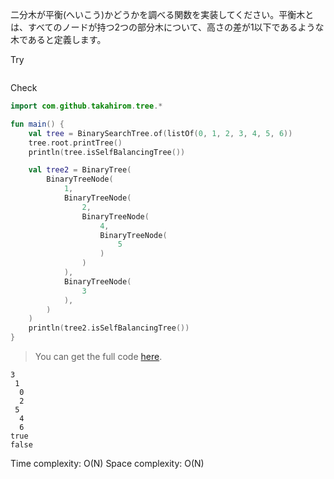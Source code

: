 二分木が平衡(へいこう)かどうかを調べる関数を実装してください。平衡木とは、すべてのノードが持つ2つの部分木について、高さの差が1以下であるような木であると定義します。


<!--- TEST_NAME IsSelfBalancingTest -->

Try

```kotlin
```

Check

```kotlin
import com.github.takahirom.tree.*

fun main() {
    val tree = BinarySearchTree.of(listOf(0, 1, 2, 3, 4, 5, 6))
    tree.root.printTree()
    println(tree.isSelfBalancingTree())

    val tree2 = BinaryTree(
        BinaryTreeNode(
            1,
            BinaryTreeNode(
                2,
                BinaryTreeNode(
                    4,
                    BinaryTreeNode(
                        5
                    )
                )
            ),
            BinaryTreeNode(
                3
            ),
        )
    )
    println(tree2.isSelfBalancingTree())
}
```

> You can get the full code [here](../src/test/kotlin/treegraph/example-is-self-balancing-node-01.kt).

```text
3
 1
  0
  2
 5
  4
  6
true
false
```

Time complexity: O(N)
Space complexity: O(N)

<!--- TEST -->

